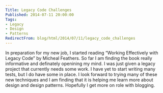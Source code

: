 ```yaml
---
Title: Legacy Code Challenges
Published: 2014-07-11 20:00:00
Tags:
- Legacy
- Design
- Patterns
RedirectFrom: blog/html/2014/07/11/legacy_code_challenges
---
```


In preparation for my new job, I started reading “Working Effectively with Legacy Code” by Micheal Feathers. So far I am finding the book really informative and definately openining my mind. I was just given a legacy project that currently needs some work. I have yet to start writing many tests, but I do have some in place. I look forward to trying many of these new techniques and I am finding that it is helping me learn more about design and design patterns. Hopefully I get more on role with blogging.